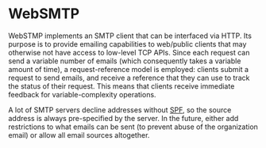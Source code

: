 # WebSMTP

WebSTMP implements an SMTP client that can be interfaced via HTTP. Its purpose is to provide emailing capabilities to web/public clients that may otherwise not have access to low-level TCP APIs. Since each request can send a variable number of emails (which consequently takes a variable amount of time), a request-reference model is employed: clients submit a request to send emails, and receive a reference that they can use to track the status of their request. This means that clients receive immediate feedback for variable-complexity operations.

A lot of SMTP servers decline addresses without [SPF](https://en.wikipedia.org/wiki/Sender_Policy_Framework), so the source address is always pre-specified by the server. In the future, either add restrictions to what emails can be sent (to prevent abuse of the organization email) or allow all email sources altogether.
